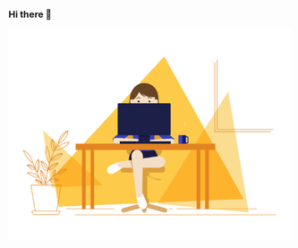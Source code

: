 ### Hi there 👋
<div align="center" width="50">
  <img src="https://github.com/GaurangiM/GaurangiM/blob/main/media/coding-girl.gif" alt="Coding Girl"  width="550"/>
</div>
<!--
**GaurangiM/GaurangiM** is a ✨ _special_ ✨ repository because its `README.md` (this file) appears on your GitHub profile.

Here are some ideas to get you started:

- 🔭 I’m currently working on ...
- 🌱 I’m currently learning ...
- 👯 I’m looking to collaborate on ...
- 🤔 I’m looking for help with ...
- 💬 Ask me about ...
- 📫 How to reach me: ...
- 😄 Pronouns: ...
- ⚡ Fun fact: ...
-->

